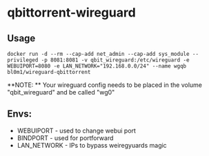 # qbittorrent-wireguard

## Usage

```nbash
docker run -d --rm --cap-add net_admin --cap-add sys_module --privileged -p 8081:8081 -v qbit_wireguard:/etc/wireguard -e WEBUIPORT=8080 -e LAN_NETWORK="192.168.0.0/24" --name wgqb bl0m1/wireguard-qbittorrent
```

**NOTE: ** Your wireguard config needs to be placed in the volume "qbit_wireguard" and be called "wg0"

## Envs:
* WEBUIPORT - used to change webui port
* BINDPORT - used for portforward
* LAN_NETWORK - IPs to bypass weiregyuards magic
